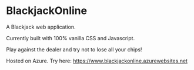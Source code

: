 # BlackjackOnline

A Blackjack web application. 

Currently built with 100% vanilla CSS and Javascript. 

Play against the dealer and try not to lose all your chips!  

Hosted on Azure. Try here: https://www.blackjackonline.azurewebsites.net
